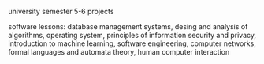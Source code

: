 university semester 5-6 projects

software lessons: database management systems, desing and analysis of algorithms, operating system,
principles of information security and privacy, introduction to machine learning, software engineering, computer networks, formal languages and automata theory, human computer interaction
